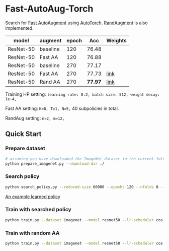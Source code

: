 # Fast-AutoAug-Torch

Search for [Fast AutoAugment](https://arxiv.org/abs/1905.00397) using [AutoTorch](http://autotorch.org/). [RandAugment](https://arxiv.org/abs/1909.13719) is also implemented.

| model | augment| epoch | Acc | Weights |
|-------|--------|-------|-----|---------|
|ResNet-50| baseline | 120 | 76.48 |
|ResNet-50| Fast AA | 120| 76.88 |
|ResNet-50| baseline | 270| 77.17 |
|ResNet-50| Fast AA | 270| 77.73 | [link](https://hangzh.s3-us-west-1.amazonaws.com/others/resnet50_fast_aa-3342410e.pth) |
|ResNet-50| Rand AA | 270| **77.97** | [link](https://hangzh.s3-us-west-1.amazonaws.com/others/resnet50_rand_aug-e38097c7.pth) |

Training HP setting:
``
learning rate: 0.2,
batch size: 512,
weight decay: 1e-4,
``

Fast AA setting:
``
K=8, T=1, N=5,
``
40 subpolicies in total.

RandAug setting:
``
n=2, m=12,
``


## Quick Start
### Prepare dataset

```bash
# assuming you have downloaded the ImageNet dataset in the current folder
python prepare_imagenet.py --download-dir ./
```

### Search policy
```bash
python search_policy.py --reduced-size 60000 --epochs 120 --nfolds 8 --num-trials 200  --save-policy imagenet_policy.at
```

[An example learned policy](./imagenet_policy.md)

### Train with searched policy

```bash
python train.py --dataset imagenet --model resnet50 --lr-scheduler cos --epochs 270 --checkname resnet50_fast_aa --lr 0.025 --batch-size 64 --auto-policy imagenet_policy.at
```

### Train with random AA
```bash
python train.py --dataset imagenet --model resnet50 --lr-scheduler cos --epochs 270 --checkname resnet50_rand_aug --lr 0.025 --batch-size 64 --rand-aug
```

